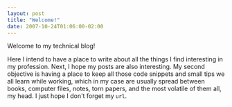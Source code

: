 ```yaml
---
layout: post
title: "Welcome!"
date: 2007-10-24T01:06:00-02:00
---
```

Welcome to my technical blog!

Here I intend to have a place to write about all the things I find interesting in my profession. Next, I hope my posts are also interesting. My second objective is having a place to keep all those code snippets and small tips we all learn while working, which in my case are usually spread between books, computer files, notes, torn papers, and the most volatile of them all, my head. I just hope I don't forget my `url`.
